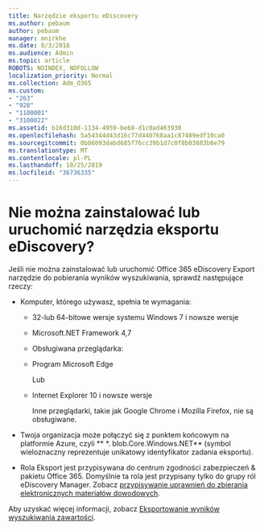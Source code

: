 ```yaml
---
title: Narzędzie eksportu eDiscovery
ms.author: pebaum
author: pebaum
manager: mnirkhe
ms.date: 8/3/2018
ms.audience: Admin
ms.topic: article
ROBOTS: NOINDEX, NOFOLLOW
localization_priority: Normal
ms.collection: Adm_O365
ms.custom:
- "263"
- "928"
- "1100001"
- "3100022"
ms.assetid: b16d310d-1134-4959-be68-d1c0ad463930
ms.openlocfilehash: 5a54344d43d16c77d440768aa1c87489edf10ca0
ms.sourcegitcommit: 0b06093dabd685f76cc39b1d7c0f8b03883b6e79
ms.translationtype: MT
ms.contentlocale: pl-PL
ms.lasthandoff: 10/25/2019
ms.locfileid: "36736335"
---
```

# <a name="cant-install-or-run-the-ediscovery-export-tool"></a>Nie można zainstalować lub uruchomić narzędzia eksportu eDiscovery?

Jeśli nie można zainstalować lub uruchomić Office 365 eDiscovery Export narzędzie do pobierania wyników wyszukiwania, sprawdź następujące rzeczy:
  
- Komputer, którego używasz, spełnia te wymagania:

  - 32-lub 64-bitowe wersje systemu Windows 7 i nowsze wersje

  - Microsoft.NET Framework 4,7

  - Obsługiwana przeglądarka:

  - Program Microsoft Edge

    Lub

  - Internet Explorer 10 i nowsze wersje

    Inne przeglądarki, takie jak Google Chrome i Mozilla Firefox, nie są obsługiwane.

- Twoja organizacja może połączyć się z punktem końcowym na platformie Azure, czyli ** \*. blob.Core.Windows.NET** (symbol wieloznaczny reprezentuje unikatowy identyfikator zadania eksportu).

- Rola Eksport jest przypisywana do centrum zgodności zabezpieczeń &amp; pakietu Office 365. Domyślnie ta rola jest przypisany tylko do grupy ról eDiscovery Manager. Zobacz [przypisywanie uprawnień do zbierania elektronicznych materiałów dowodowych](https://docs.microsoft.com/office365/securitycompliance/assign-ediscovery-permissions).

Aby uzyskać więcej informacji, zobacz [Eksportowanie wyników wyszukiwania zawartości](https://docs.microsoft.com/office365/securitycompliance/export-search-results).
  